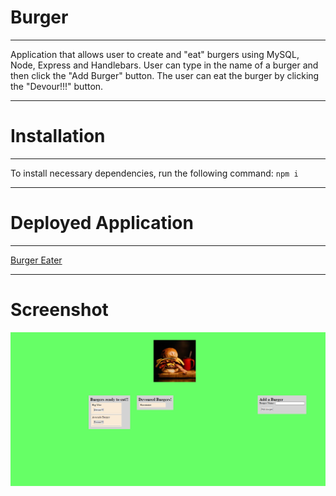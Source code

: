# Burger
***
Application that allows user to create and "eat" burgers using MySQL, Node, Express and Handlebars. User can type in the name of a burger and then click the "Add Burger" button. The user can eat the burger by clicking the "Devour!!!" button.
***
# Installation
***
To install necessary dependencies, run the following command:
` npm i `
***
# Deployed Application
***
<a href="http://quiet-chamber-56591.herokuapp.com/">Burger Eater</a>
***
# Screenshot
<img src="public/assets/img/Capture.png"> </img>


